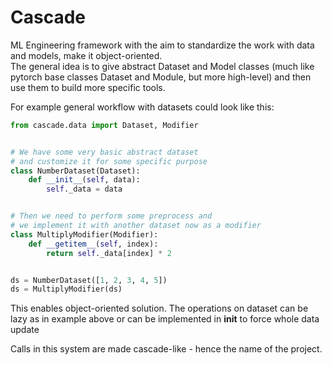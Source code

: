 # Cascade
ML Engineering framework with the aim to standardize the work with data and models, make it object-oriented.  
The general idea is to give abstract Dataset and Model classes (much like pytorch base classes Dataset and Module, but more high-level) and then use them to build more specific tools.
  
For example general workflow with datasets could look like this:
```python
from cascade.data import Dataset, Modifier


# We have some very basic abstract dataset
# and customize it for some specific purpose
class NumberDataset(Dataset):
    def __init__(self, data):
        self._data = data


# Then we need to perform some preprocess and
# we implement it with another dataset now as a modifier
class MultiplyModifier(Modifier):
    def __getitem__(self, index):
        return self._data[index] * 2


ds = NumberDataset([1, 2, 3, 4, 5])
ds = MultiplyModifier(ds)
```
This enables object-oriented solution. 
The operations on dataset can be lazy as 
in example above or can be implemented in
__init__ to force whole data update

Calls in this system are made cascade-like - hence the name of the project.

